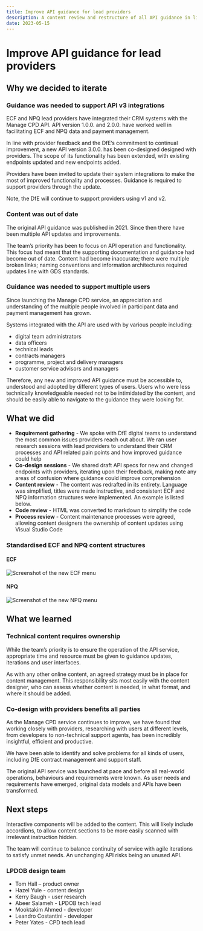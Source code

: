 ```yaml
---
title: Improve API guidance for lead providers 
description: A content review and restructure of all API guidance in line with new and updated API v3 functionality. Deployed in May 2022
date: 2023-05-15
---
```


# Improve API guidance for lead providers 

## Why we decided to iterate  
 
### Guidance was needed to support API v3 integrations  

ECF and NPQ lead providers have integrated their CRM systems with the Manage CPD API. API version 1.0.0. and 2.0.0. have worked well in facilitating ECF and NPQ data and payment management.  

In line with provider feedback and the DfE’s commitment to continual improvement, a new API version 3.0.0. has been co-designed designed with providers. The scope of its functionality has been extended, with existing endpoints updated and new endpoints added.  

Providers have been invited to update their system integrations to make the most of improved functionality and processes. Guidance is required to support providers through the update.  

Note, the DfE will continue to support providers using v1 and v2. 
  
### Content was out of date

The original API guidance was published in 2021. Since then there have been multiple API updates and improvements.  

The team’s priority has been to focus on API operation and functionality. This focus had meant that the supporting documentation and guidance had become out of date. Content had become inaccurate; there were multiple broken links; naming conventions and information architectures required updates line with GDS standards. 

### Guidance was needed to support multiple users

Since launching the Manage CPD service, an appreciation and understanding of the multiple people involved in participant data and payment management has grown.  

Systems integrated with the API are used with by various people including: 

* digital team administrators 
* data officers  
* technical leads 
* contracts managers 
* programme, project and delivery managers 
* customer service advisors and managers 

Therefore, any new and improved API guidance must be accessible to, understood and adopted by different types of users. Users who were less technically knowledgeable needed not to be intimidated by the content, and should be easily able to navigate to the guidance they were looking for. 

## What we did   

* **Requirement gathering** - We spoke with DfE digital teams to understand the most common issues providers reach out about. We ran user research sessions with lead providers to understand their CRM processes and API related pain points and how improved guidance could help 
* **Co-design sessions** - We shared draft API specs for new and changed endpoints with providers, iterating upon their feedback, making note any areas of confusion where guidance could improve comprehension
* **Content review** - The content was redrafted in its entirety. Language was simplified, titles were made instructive, and consistent ECF and NPQ information structures were implemented. An example is listed below.
* **Code review** - HTML was converted to markdown to simplify the code  
* **Process review** - Content maintenance processes were agreed, allowing content designers the ownership of content updates using Visual Studio Code 

### Standardised ECF and NPQ content structures 

#### ECF

![Screenshot of the new ECF menu](/manage-cpd-delivery/updated-api-guidance/03-ecf-menu.png) 

#### NPQ 

![Screenshot of the new NPQ menu](/manage-cpd-delivery/updated-api-guidance/04-npq-menu.png) 

## What we learned  
  
### Technical content requires ownership  

While the team’s priority is to ensure the operation of the API service, appropriate time and resource must be given to guidance updates, iterations and user interfaces. 

As with any other online content, an agreed strategy must be in place for content management. This responsibility sits most easily with the content designer, who can assess whether content is needed, in what format, and where it should be added. 

### Co-design with providers benefits all parties 

As the Manage CPD service continues to improve, we have found that working closely with providers, researching with users at different levels, from developers to non-technical support agents, has been incredibly insightful, efficient and productive. 

We have been able to identify and solve problems for all kinds of users, including DfE contract management and support staff.  

The original API service was launched at pace and before all real-world operations, behaviours and requirements were known. As user needs and requirements have emerged, original data models and APIs have been transformed.  

## Next steps   

Interactive components will be added to the content. This will likely include accordions, to allow content sections to be more easily scanned with irrelevant instruction hidden.  

The team will continue to balance continuity of service with agile iterations to satisfy unmet needs. An unchanging API risks being an unused API. 

### LPDOB design team  

* Tom Hall – product owner
* Hazel Yule - content design  
* Kerry Baugh - user research
* Abeer Salameh - LPDOB tech lead 
* Mooktakim Ahmed - developer
* Leandro Costantini - developer
* Peter Yates - CPD tech lead